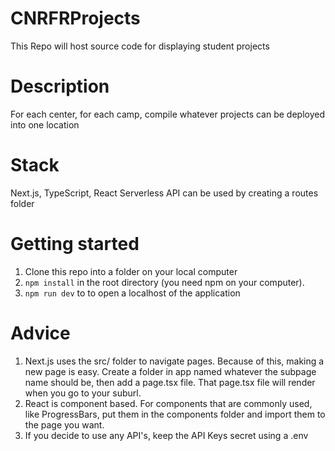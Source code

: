 # CNRFRProjects
This Repo will host source code for displaying student projects

# Description
For each center, for each camp, compile whatever projects can be deployed into one location

# Stack
Next.js, TypeScript, React
Serverless API can be used by creating a routes folder

# Getting started
1. Clone this repo into a folder on your local computer
2. ```npm install``` in the root directory (you need npm on your computer).
3. ```npm run dev``` to to open a localhost of the application

# Advice
1. Next.js uses the src/ folder to navigate pages. Because of this, making a new page is easy. Create a folder in app named whatever the subpage name should be, then add a page.tsx file. That page.tsx file will render when you go to your suburl. 
2. React is component based. For components that are commonly used, like ProgressBars, put them in the components folder and import them to the page you want.
3. If you decide to use any API's, keep the API Keys secret using a .env
